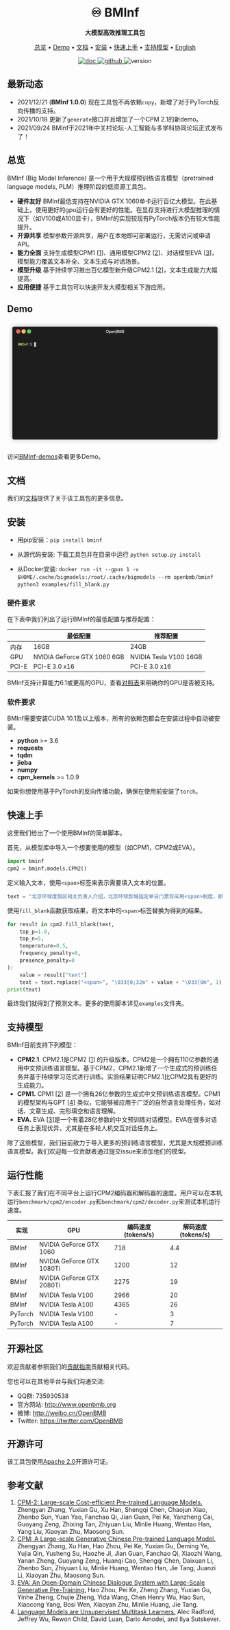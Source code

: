 <div align="center">

<h1>♾ BMInf</h1>

**大模型高效推理工具包**

</div>

<p align="center">
  <a href="#overview">总览</a> • <a href="#demo">Demo</a> • <a href="#documentation">文档</a> • <a href="#install">安装</a> • <a href="#quick-start">快速上手</a> • <a href="#supported-models">支持模型</a> • <a href="./README.md" target="_blank">English</a>
<br>
</p>

<p align="center">
	<a href='https://bminf.readthedocs.io/zh_CN/latest/'>
	    <img src='https://readthedocs.org/projects/bminf/badge/?version=latest' alt='doc' />
	</a>
	<a href="https://github.com/OpenBMB/BMInf/blob/main/LICENSE">
	    <img alt="github" src="https://img.shields.io/github/license/OpenBMB/BMInf">
	</a>
	<a>
		 <img alt="version" src="https://img.shields.io/badge/version-1.0.0-blue">
	</a>
</p>    


## 最新动态
- 2021/12/21 (**BMInf 1.0.0**) 现在工具包不再依赖``cupy``，新增了对于PyTorch反向传播的支持。
- 2021/10/18 更新了``generate``接口并且增加了一个CPM 2.1的新demo。
- 2021/09/24 BMInf于2021年中关村论坛-人工智能与多学科协同论坛正式发布了！

<div id="overview"></div>

## 总览

BMInf (Big Model Inference) 是一个用于大规模预训练语言模型（pretrained language models, PLM）推理阶段的低资源工具包。
<div id="features"></div>

- **硬件友好** BMInf最低支持在NVIDIA GTX 1060单卡运行百亿大模型。在此基础上，使用更好的gpu运行会有更好的性能。在显存支持进行大模型推理的情况下（如V100或A100显卡），BMInf的实现较现有PyTorch版本仍有较大性能提升。
- **开源共享** 模型参数开源共享，用户在本地即可部署运行，无需访问或申请API。
- **能力全面** 支持生成模型CPM1 [[1](#ref)]、通用模型CPM2 [[2](#ref)]、对话模型EVA [[3](#ref)]，模型能力覆盖文本补全、文本生成与对话场景。
- **模型升级** 基于持续学习推出百亿模型新升级CPM2.1 [[2](#ref)]，文本生成能力大幅提高。
- **应用便捷** 基于工具包可以快速开发大模型相关下游应用。


## Demo
![demo](./docs/source/images/demo.gif)

访问[BMInf-demos](https://github.com/OpenBMB/BMInf-demos)查看更多Demo。

<div id="documentation"></div>

## 文档
我们的[文档](https://bminf.readthedocs.io/zh_CN/latest/)提供了关于该工具包的更多信息。

<div id="install"></div>

## 安装

- 用pip安装：``pip install bminf``

- 从源代码安装: 下载工具包并在目录中运行 ``python setup.py install``

- 从Docker安装: ``docker run -it --gpus 1 -v $HOME/.cache/bigmodels:/root/.cache/bigmodels --rm openbmb/bminf python3 examples/fill_blank.py``

### 硬件要求

在下表中我们列出了运行BMInf的最低配置与推荐配置：

| | 最低配置 | 推荐配置 |
|-|-|-|
| 内存 | 16GB | 24GB
| GPU | NVIDIA GeForce GTX 1060 6GB | NVIDIA Tesla V100 16GB
| PCI-E |  PCI-E 3.0 x16 |  PCI-E 3.0 x16

BMInf支持计算能力6.1或更高的GPU，查看[对照表](https://en.wikipedia.org/wiki/CUDA#GPUs_supported)来明确你的GPU是否被支持。

### 软件要求

BMInf需要安装CUDA 10.1及以上版本，所有的依赖包都会在安装过程中自动被安装。

- **python** >= 3.6
- **requests**
- **tqdm** 
- **jieba**
- **numpy** 
- **cpm_kernels** >= 1.0.9

如果你想使用基于PyTorch的反向传播功能，确保在使用前安装了`torch`。

<div id="quick-start"></div>

## 快速上手

这里我们给出了一个使用BMInf的简单脚本。

首先，从模型库中导入一个想要使用的模型（如CPM1，CPM2或EVA）。
```python
import bminf
cpm2 = bminf.models.CPM2()
```

定义输入文本，使用``<span>``标签来表示需要填入文本的位置。
```python
text = "北京环球度假区相关负责人介绍，北京环球影城指定单日门票将采用<span>制度，即推出淡季日、平季日、旺季日和特定日门票。<span>价格为418元，<span>价格为528元，<span>价格为638元，<span>价格为<span>元。北京环球度假区将提供90天滚动价格日历，以方便游客提前规划行程。"
```

使用``fill_blank``函数获取结果，将文本中的``<span>``标签替换为得到的结果。

```python
for result in cpm2.fill_blank(text, 
    top_p=1.0,
    top_n=5, 
    temperature=0.5,
    frequency_penalty=0,
    presence_penalty=0
):
    value = result["text"]
    text = text.replace("<span>", "\033[0;32m" + value + "\033[0m", 1)
print(text)
```
最终我们就得到了预测文本。更多的使用脚本详见``examples``文件夹。

<div id="supported-models"></div>

## 支持模型

BMInf目前支持下列模型：

- **CPM2.1**. CPM2.1是CPM2 [[1](#ref)] 的升级版本。CPM2是一个拥有110亿参数的通用中文预训练语言模型。基于CPM2，CPM2.1新增了一个生成式的预训练任务并基于持续学习范式进行训练。实验结果证明CPM2.1比CPM2具有更好的生成能力。
- **CPM1.** CPM1 [[2](#ref)] 是一个拥有26亿参数的生成式中文预训练语言模型。CPM1的模型架构与GPT [[4](#ref)] 类似，它能够被应用于广泛的自然语言处理任务，如对话、文章生成、完形填空和语言理解。
- **EVA.** EVA [[3](#ref)]是一个有着28亿参数的中文预训练对话模型。EVA在很多对话任务上表现优异，尤其是在多轮人机交互对话任务上。

除了这些模型，我们目前致力于导入更多的预训练语言模型，尤其是大规模预训练语言模型。我们欢迎每一位贡献者通过提交issue来添加他们的模型。

## 运行性能

下表汇报了我们在不同平台上运行CPM2编码器和解码器的速度。用户可以在本机运行``benchmark/cpm2/encoder.py``和``benchmark/cpm2/decoder.py``来测试本机运行速度。

实现 | GPU | 编码速度 (tokens/s) | 解码速度 (tokens/s) |
|-|-|-|-|
BMInf | NVIDIA GeForce GTX 1060 | 718 | 4.4
BMInf | NVIDIA GeForce GTX 1080Ti | 1200 | 12
BMInf | NVIDIA GeForce GTX 2080Ti | 2275 | 19
BMInf | NVIDIA Tesla V100 | 2966 | 20
BMInf | NVIDIA Tesla A100 | 4365 | 26
PyTorch | NVIDIA Tesla V100 | - | 3
PyTorch | NVIDIA Tesla A100 | - | 7

## 开源社区
欢迎贡献者参照我们的[贡献指南](https://github.com/OpenBMB/BMInf/blob/master/CONTRIBUTING.md)贡献相关代码。

您也可以在其他平台与我们沟通交流:
- QQ群: 735930538
- 官方网站: http://www.openbmb.org
- 微博: http://weibo.cn/OpenBMB
- Twitter: https://twitter.com/OpenBMB

## 开源许可

该工具包使用[Apache 2.0](https://github.com/OpenBMB/BMInf/blob/master/LICENSE)开源许可证。

## 参考文献
<div id="ref"></div>

1. [CPM-2: Large-scale Cost-efficient Pre-trained Language Models.](https://arxiv.org/abs/2106.10715) Zhengyan Zhang, Yuxian Gu, Xu Han, Shengqi Chen, Chaojun Xiao, Zhenbo Sun, Yuan Yao, Fanchao Qi, Jian Guan, Pei Ke, Yanzheng Cai, Guoyang Zeng, Zhixing Tan, Zhiyuan Liu, Minlie Huang, Wentao Han, Yang Liu, Xiaoyan Zhu, Maosong Sun.
2. [CPM: A Large-scale Generative Chinese Pre-trained Language Model.](https://arxiv.org/abs/2012.00413) Zhengyan Zhang, Xu Han, Hao Zhou, Pei Ke, Yuxian Gu, Deming Ye, Yujia Qin, Yusheng Su, Haozhe Ji, Jian Guan, Fanchao Qi, Xiaozhi Wang, Yanan Zheng, Guoyang Zeng, Huanqi Cao, Shengqi Chen, Daixuan Li, Zhenbo Sun, Zhiyuan Liu, Minlie Huang, Wentao Han, Jie Tang, Juanzi Li, Xiaoyan Zhu, Maosong Sun.
3. [EVA: An Open-Domain Chinese Dialogue System with Large-Scale Generative Pre-Training.](https://arxiv.org/abs/2108.01547) Hao Zhou, Pei Ke, Zheng Zhang, Yuxian Gu, Yinhe Zheng, Chujie Zheng, Yida Wang, Chen Henry Wu, Hao Sun, Xiaocong Yang, Bosi Wen, Xiaoyan Zhu, Minlie Huang, Jie Tang.
4. [Language Models are Unsupervised Multitask Learners.](http://www.persagen.com/files/misc/radford2019language.pdf) Alec Radford, Jeffrey Wu, Rewon Child, David Luan, Dario Amodei, and Ilya Sutskever.
